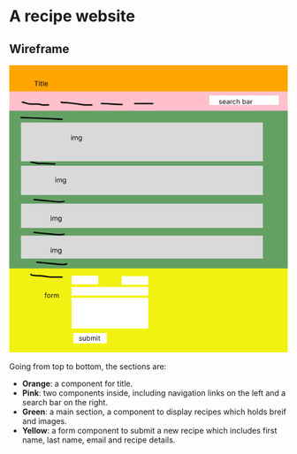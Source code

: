# A recipe website

## Wireframe
![wireframe](https://github.com/YoyoMai98/lab_recipe_website/blob/main/Recipe%20wireframe.png)

Going from top to bottom, the sections are:

- **Orange**: a component for title.
- **Pink**: two components inside, including navigation links on the left and a search bar on the right.
- **Green**: a main section, a component to display recipes which holds breif and images.
- **Yellow**: a form component to submit a new recipe which includes first name, last name, email and recipe details.